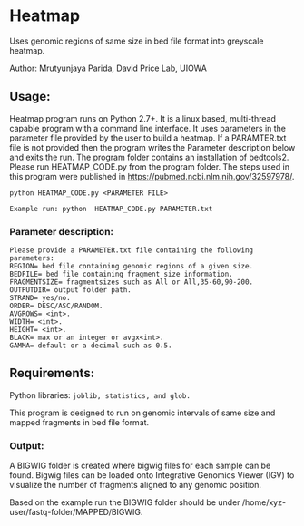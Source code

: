 # Heatmap
Uses genomic regions of same size in bed file format into greyscale heatmap.

Author: Mrutyunjaya Parida, David Price Lab, UIOWA

## Usage:
Heatmap program runs on Python 2.7+. It is a linux based, multi-thread capable program with a command line interface. It uses parameters in the parameter file provided by the user to build a heatmap. If a PARAMTER.txt file is not provided then the program writes the Parameter description below and exits the run. The program folder contains an installation of bedtools2. Please run HEATMAP_CODE.py from the program folder. The steps used in this program were published in https://pubmed.ncbi.nlm.nih.gov/32597978/.

```
python HEATMAP_CODE.py <PARAMETER FILE> 
                 
Example run: python  HEATMAP_CODE.py PARAMETER.txt                 
```
### Parameter description:
```
Please provide a PARAMETER.txt file containing the following parameters:
REGION= bed file containing genomic regions of a given size.
BEDFILE= bed file containing fragment size information.
FRAGMENTSIZE= fragmentsizes such as All or All,35-60,90-200.
OUTPUTDIR= output folder path.
STRAND= yes/no.
ORDER= DESC/ASC/RANDOM.
AVGROWS= <int>.
WIDTH= <int>.
HEIGHT= <int>.
BLACK= max or an integer or avgx<int>.
GAMMA= default or a decimal such as 0.5.
```
## Requirements:
Python libraries: ``` joblib, statistics, and glob. ```

This program is designed to run on genomic intervals of same size and mapped fragments in bed file format.

### Output:
A BIGWIG folder is created where bigwig files for each sample can be found. Bigwig files can be loaded onto Integrative Genomics Viewer (IGV) to visualize the number of fragments aligned to any genomic position.

Based on the example run the BIGWIG folder should be under /home/xyz-user/fastq-folder/MAPPED/BIGWIG.
